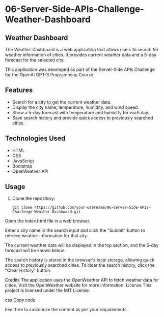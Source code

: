 # 06-Server-Side-APIs-Challenge-Weather-Dashboard

## Weather Dashboard

The Weather Dashboard is a web application that allows users to search for weather information of cities. It provides current weather data and a 5-day forecast for the selected city.

This application was developed as part of the Server-Side APIs Challenge for the OpenAI GPT-3 Programming Course.

## Features

- Search for a city to get the current weather data.
- Display the city name, temperature, humidity, and wind speed.
- Show a 5-day forecast with temperature and humidity for each day.
- Save search history and provide quick access to previously searched cities.

## Technologies Used

- HTML
- CSS
- JavaScript
- Bootstrap
- OpenWeather API

## Usage

1. Clone the repository:

   ```shell
   git clone https://github.com/your-username/06-Server-Side-APIs-Challenge-Weather-Dashboard.git
   
Open the index.html file in a web browser.

Enter a city name in the search input and click the "Submit" button to retrieve weather information for that city.

The current weather data will be displayed in the top section, and the 5-day forecast will be shown below.

The search history is stored in the browser's local storage, allowing quick access to previously searched cities. To clear the search history, click the "Clear History" button.

Credits
The application uses the OpenWeather API to fetch weather data for cities. Visit the OpenWeather website for more information.
License
This project is licensed under the MIT License.

css
Copy code

Feel free to customize the content as per your requirements.